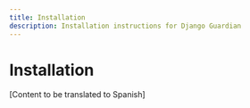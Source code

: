 ```yaml
---
title: Installation
description: Installation instructions for Django Guardian
---
```


# Installation

[Content to be translated to Spanish]

<!-- This page content will be translated from the main English installation.md -->

